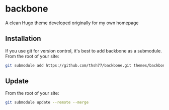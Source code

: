 # backbone

A clean Hugo theme developed originally for my own homepage

## Installation

If you use git for version control, it's best to add backbone as a
submodule. From the root of your site:

```bash
git submodule add https://github.com/thsh77/backbone.git themes/backbone
```

## Update

From the root of your site:

```bash
git submodule update --remote --merge
```
